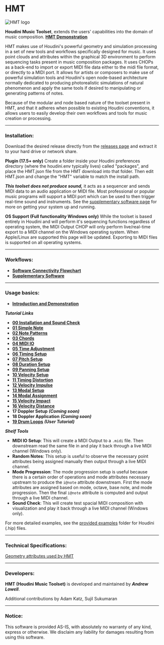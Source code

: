 HMT
======

![HMT logo](https://github.com/andrew-lowell/HMT/blob/master/hmt_logo_01.png)

**Houdini Music Toolset**, extends the users' capabilities into the domain of music composition.
**[HMT Demonstration](https://vimeo.com/425382356/a4a52d71c1)**

HMT makes use of Houdini's powerful geometry and simulation processing in a set of new tools and workflows specifically designed for music. It uses point clouds and attributes within the graphical 3D environment to perform sequencing tasks present in music composition packages. It uses CHOPs as a back-end to import or export MIDI file data either to the midi file format, or directly to a MIDI port. It allows for artists or composers to make use of powerful simulation tools and Houdini's open node-based architecture normally dedicated to producing photorealistic simulations of natural phenomenon and apply the same tools if desired to manipulating or generating patterns of notes.

Because of the modular and node based nature of the toolset present in HMT, and that it adheres when possible to existing Houdini conventions, it allows users to easily develop their own workflows and tools for music creation or processing.

* * * * *

### Installation:

Download the desired release directly from the [releases page](https://github.com/andrew-lowell/HMT/releases) and extract it to your hard drive or network share.

**Plugin (17.5+ only)**
Create a folder inside your Houdini preferences directory (where the houdini.env typically lives) called "packages", and place the HMT.json file from the HMT download into that folder. Then edit HMT.json and change the "HMT" variable to match the install path.

***This toolset does not produce sound,*** it acts as a sequencer and sends MIDI data to an audio application or MIDI file. Most professional or popular music programs will support a MIDI port which can be used to then trigger real-time sound and instruments. See the [supplementary software page](https://github.com/andrew-lowell/HMT/blob/master/SOFTWARE_LINKS.md) for more on getting your system up and running.

**OS Support (Full functionality Windows only)**
While the toolset is based entirely in Houdini and will perform it's sequencing functions regardless of operating system, the MIDI Output CHOP will only perform live/real-time export to a MIDI channel on the Windows operating system. When Apple/Linux are supported this page will be updated. Exporting to MIDI files is supported on all operating systems.


* * * * *
### Workflows:
* **[Software Connectivity Flowchart](https://github.com/andrew-lowell/HMT/blob/master/hmt_workflows.pdf)**
* **[Supplementary Software](https://github.com/andrew-lowell/HMT/blob/master/SOFTWARE_LINKS.md)**


* * * * *

### Usage basics:
* **[Introduction and Demonstration](https://vimeo.com/425382356/a4a52d71c1)**

***Tutorial Links***
* **[00 Installation and Sound Check](https://vimeo.com/416777838)**
* **[01 Simple Note](https://vimeo.com/416991416)**
* **[02 Note Patterns](https://vimeo.com/417402929)**
* **[03 Chords](https://vimeo.com/428397014)**
* **[04 MIDI IO](https://vimeo.com/417931944)**
* **[05 Time Adjustment](https://vimeo.com/417932182)**
* **[06 Timing Setup](https://vimeo.com/419194667)**
* **[07 Pitch Setup](https://vimeo.com/419194847)**
* **[08 Duration Setup](https://vimeo.com/419451031)**
* **[09 Panning Setup](https://vimeo.com/420559800)**
* **[10 Velocity Setup](https://vimeo.com/420579796)**
* **[11 Timing Distortion](https://vimeo.com/421363770)**
* **[12 Velocity Impulse](https://vimeo.com/422014745)**
* **[13 Modal Setup](https://vimeo.com/424223637)**
* **[14 Modal Assignment](https://vimeo.com/424411732)**
* **[15 Velocity Impact](https://vimeo.com/424437612)**
* **[16 Velocity Distance](https://vimeo.com/424655810)**
* **17 Doppler Setup** ***(Coming soon)***
* **18 Doppler Application** ***(Coming soon)***
* **[19 Drum Loops](https://vimeo.com/437284890)** ***(User Tutorial)***

***Shelf Tools***
* **MIDI IO Setup**: This will create a MIDI Output to a `.midi` file. Then downstream read the same file in and play it back through a live MIDI channel (Windows only).
* **Random Notes**: This setup is useful to observe the necessary point attributes being assigned manually then output through a live MIDI channel.
* **Mode Progression**: The mode progression setup is useful because there is a certain order of operations and mode attributes necessary upstream to produce the `i@note` attribute downstream. First the mode attributes are assigned based on mode, octave, base note, and mode progression. Then the final `i@note` attribute is computed and output through a live MIDI channel.
* **Sound Check**: This will create test spacial MIDI composition with visualization and play it back through a live MIDI channel (Windows only).

For more detailed examples, see the [provided examples](https://github.com/andrew-lowell/HMT/tree/master/examples) folder for Houdini (.hip) files.

* * * * *

### Technical Specifications:
[Geometry attributes used by HMT](https://github.com/andrew-lowell/HMT/blob/master/ATTRIBUTE_SPECS.md)

* * * * *

### Developers:
**HMT (Houdini Music Toolset)** is developed and maintained by ***Andrew Lowell***.

Additional contributions by Adam Katz, Sujil Sukumaran

* * * * *

### Notice:
This software is provided AS-IS, with absolutely no warranty of any kind, express or otherwise. We disclaim any liability for damages resulting from using this software.
